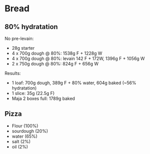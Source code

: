 # Bread

## 80% hydratation

No pre-levain:

- 28g starter
- 4 x 700g dough @ 80%: 1538g F + 1228g W
- 4 x 700g dough @ 80%: levain 142 F + 172W, 1396g F + 1056g W
- 2 x 750g dough @ 80%: 824g F + 656g W

Results:

- 1 loaf: 700g dough, 389g F + 80% water, 604g baked (~56% hydratation)
- 1 slice: 35g (22.5g F)
- Maja 2 boxes full: 1789g baked

## Pizza

- Flour (100%)
- sourdough (20%)
- water (65%)
- salt (2%)
- oil (2%)

